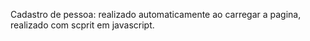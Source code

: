 Cadastro de pessoa: realizado automaticamente ao carregar a pagina, realizado com scprit em javascript.
